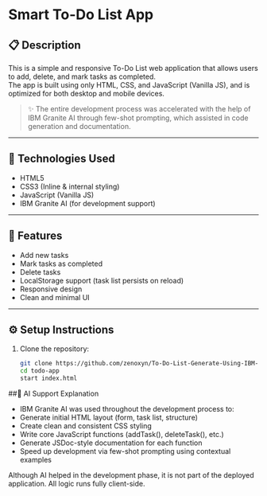 # Smart To-Do List App

## 📋 Description
This is a simple and responsive To-Do List web application that allows users to add, delete, and mark tasks as completed.  
The app is built using only HTML, CSS, and JavaScript (Vanilla JS), and is optimized for both desktop and mobile devices.

> ✨ The entire development process was accelerated with the help of IBM Granite AI through few-shot prompting, which assisted in code generation and documentation.

---

## 🧰 Technologies Used
- HTML5
- CSS3 (Inline & internal styling)
- JavaScript (Vanilla JS)
- IBM Granite AI (for development support)

---

## 🚀 Features
- Add new tasks
- Mark tasks as completed
- Delete tasks
- LocalStorage support (task list persists on reload)
- Responsive design
- Clean and minimal UI

---

## ⚙️ Setup Instructions
1. Clone the repository:
   ```bash
   git clone https://github.com/zenoxyn/To-Do-List-Generate-Using-IBM-Granite.git
   cd todo-app
   start index.html
   ```
##🤖 AI Support Explanation
- IBM Granite AI was used throughout the development process to:
- Generate initial HTML layout (form, task list, structure)
- Create clean and consistent CSS styling
- Write core JavaScript functions (addTask(), deleteTask(), etc.)
- Generate JSDoc-style documentation for each function
- Speed up development via few-shot prompting using contextual examples

Although AI helped in the development phase, it is not part of the deployed application. All logic runs fully client-side.


